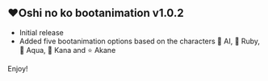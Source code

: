 ## ❤️Oshi no ko bootanimation v1.0.2

- Initial release
- Added five bootanimation options based on the characters 🌟 AI, 💎 Ruby, 🌊 Aqua, 🔴 Kana and ⭐ Akane



Enjoy!
